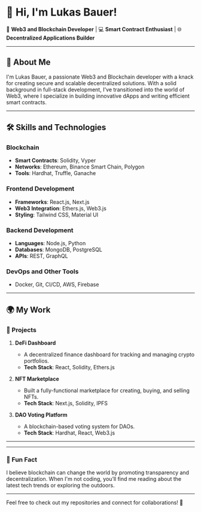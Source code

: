# 👋 Hi, I'm Lukas Bauer!  

🚀 **Web3 and Blockchain Developer** | 💻 **Smart Contract Enthusiast** | 🌐 **Decentralized Applications Builder**

---

## 🌟 About Me
I'm Lukas Bauer, a passionate Web3 and Blockchain developer with a knack for creating secure and scalable decentralized solutions. With a solid background in full-stack development, I've transitioned into the world of Web3, where I specialize in building innovative dApps and writing efficient smart contracts.

---

## 🛠️ Skills and Technologies
### Blockchain
- **Smart Contracts**: Solidity, Vyper
- **Networks**: Ethereum, Binance Smart Chain, Polygon
- **Tools**: Hardhat, Truffle, Ganache

### Frontend Development
- **Frameworks**: React.js, Next.js
- **Web3 Integration**: Ethers.js, Web3.js
- **Styling**: Tailwind CSS, Material UI

### Backend Development
- **Languages**: Node.js, Python
- **Databases**: MongoDB, PostgreSQL
- **APIs**: REST, GraphQL

### DevOps and Other Tools
- Docker, Git, CI/CD, AWS, Firebase

---

## 🌍 My Work
### 📌 Projects
1. **DeFi Dashboard**  
   - A decentralized finance dashboard for tracking and managing crypto portfolios.
   - **Tech Stack**: React, Solidity, Ethers.js  

2. **NFT Marketplace**  
   - Built a fully-functional marketplace for creating, buying, and selling NFTs.  
   - **Tech Stack**: Next.js, Solidity, IPFS  

3. **DAO Voting Platform**  
   - A blockchain-based voting system for DAOs.  
   - **Tech Stack**: Hardhat, React, Web3.js  

---

<!--
## 📫 Connect With Me
- **LinkedIn**: [Lukas Bauer](https://linkedin.com/in/lukasbauer)
- **Twitter**: [@lukasbauer_dev](https://twitter.com/lukasbauer_dev)
- **Email**: lukas.bauer@example.com
-->

---

### 🌟 Fun Fact
I believe blockchain can change the world by promoting transparency and decentralization. When I'm not coding, you’ll find me reading about the latest tech trends or exploring the outdoors.

---

Feel free to check out my repositories and connect for collaborations! 🚀
